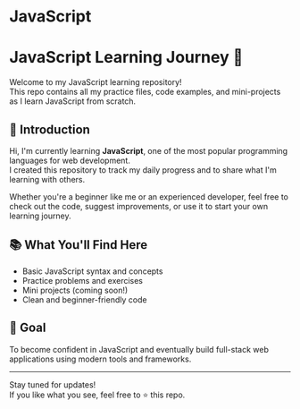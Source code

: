 # JavaScript

# JavaScript Learning Journey 🚀

Welcome to my JavaScript learning repository!  
This repo contains all my practice files, code examples, and mini-projects as I learn JavaScript from scratch.

## 📌 Introduction

Hi, I'm currently learning **JavaScript**, one of the most popular programming languages for web development.  
I created this repository to track my daily progress and to share what I'm learning with others.

Whether you're a beginner like me or an experienced developer, feel free to check out the code, suggest improvements, or use it to start your own learning journey.

## 📚 What You'll Find Here

- Basic JavaScript syntax and concepts  
- Practice problems and exercises  
- Mini projects (coming soon!)  
- Clean and beginner-friendly code

## 🌱 Goal

To become confident in JavaScript and eventually build full-stack web applications using modern tools and frameworks.

---

Stay tuned for updates!  
If you like what you see, feel free to ⭐️ this repo.



